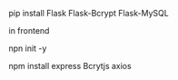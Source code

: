 pip install Flask Flask-Bcrypt Flask-MySQL


in frontend 

npn init -y

npm install express Bcrytjs axios 
